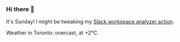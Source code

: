 ### Hi there :wave:

It's Sunday! I might be tweaking my [Slack workspace analyzer action](https://github.com/bewuethr/slack-analyzer).

Weather in Toronto: overcast, at +2°C.
